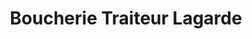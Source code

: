 ---
title: "Boucherie Traiteur Lagarde"
url: /besancon/boucherie-traiteur-lagarde/
shop: boucherie
---